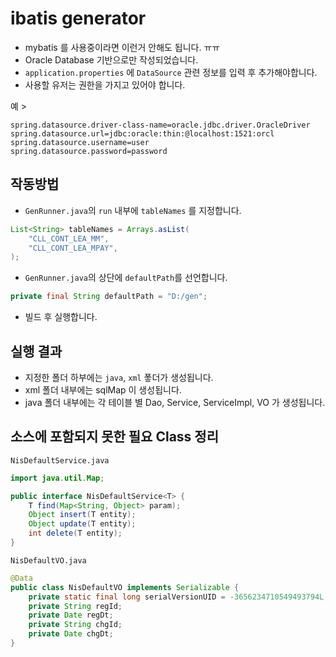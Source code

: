 # ibatis generator

- mybatis 를 사용중이라면 이런거 안해도 됩니다. ㅠㅠ
- Oracle Database 기반으로만 작성되었습니다.
- `application.properties` 에 `DataSource` 관련 정보를 입력 후 추가해야합니다.
- 사용할 유저는 권한을 가지고 있어야 합니다.

예 >
```properties
spring.datasource.driver-class-name=oracle.jdbc.driver.OracleDriver
spring.datasource.url=jdbc:oracle:thin:@localhost:1521:orcl
spring.datasource.username=user
spring.datasource.password=password
```

## 작동방법

- `GenRunner.java`의 `run` 내부에 `tableNames` 를 지정합니다.

```java
List<String> tableNames = Arrays.asList(
    "CLL_CONT_LEA_MM",
    "CLL_CONT_LEA_MPAY",
);
```

- `GenRunner.java`의 상단에 `defaultPath`를 선언합니다.

```java
private final String defaultPath = "D:/gen";
```

- 빌드 후 실행합니다.

## 실행 결과

- 지정한 폴더 하부에는 `java`, `xml` 퐇더가 생성됩니다.
- xml 폴더 내부에는 sqlMap 이 생성됩니다.
- java 폴더 내부에는 각 테이블 별 Dao, Service, ServiceImpl, VO 가 생성됩니다.

## 소스에 포함되지 못한 필요 Class 정리

`NisDefaultService.java`

```java
import java.util.Map;

public interface NisDefaultService<T> {
    T find(Map<String, Object> param);
    Object insert(T entity);
    Object update(T entity);
    int delete(T entity);
}
```

`NisDefaultVO.java`

```java
@Data
public class NisDefaultVO implements Serializable {
    private static final long serialVersionUID = -3656234710549493794L;
    private String regId;
    private Date regDt;
    private String chgId;
    private Date chgDt;
}
```